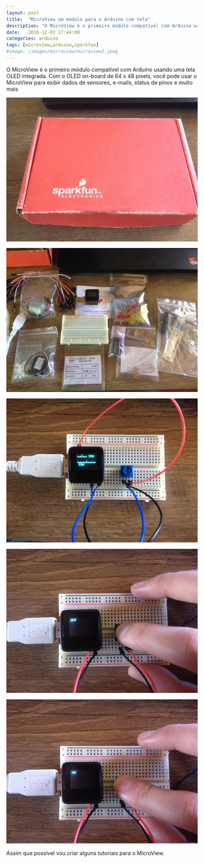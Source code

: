 ```yaml
---
layout: post
title:  "MicroView um modulo para o Arduino com tela"
description: "O MicroView é o primeiro módulo compatível com Arduino usando uma tela OLED integrada. Com o OLED on-board de 64 x 48 pixels, você pode usar o MicroView para exibir dados de sensores, e-mails, status de pinos e muito mais"
date:   2016-12-02 17:44:00
categories: arduino
tags: [microview,arduino,sparkfun]
#image: /images/microview/microview2.jpeg
---
```


O MicroView é o primeiro módulo compatível com Arduino usando uma tela OLED integrada. Com o OLED on-board de 64 x 48 pixels,
você pode usar o MicroView para exibir dados de sensores, e-mails, status de pinos e muito mais

![microview1](/images/microview/microview1.jpeg "Caixa da SparkFun")

![microview2](/images/microview/microview2.jpeg "Conteúdo da Caixa")

![microview3](/images/microview/microview3.jpeg "Utilizando o potenciômetro")

![microview4](/images/microview/microview4.jpeg "Botão OFF")

![microview5](/images/microview/microview5.jpeg "Botão ON")

Assim que possível vou criar alguns tutoriais para o MicroView.
